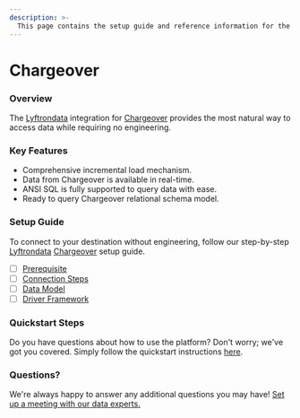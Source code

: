 ```yaml
---
description: >-
  This page contains the setup guide and reference information for the Chargeover source connector.
---
```


# Chargeover

### Overview

The [Lyftrondata](https://www.lyftrondata.com/) integration for [Chargeover](https://www.lyftrondata.com/integration/business-analytics/Chargeover/) provides the most natural way to access data while requiring no engineering.

### Key Features

* Comprehensive incremental load mechanism.
* Data from Chargeover is available in real-time.&#x20;
* ANSI SQL is fully supported to query data with ease.
* Ready to query Chargeover relational schema model.

### Setup Guide

To connect to your destination without engineering, follow our step-by-step [Lyftrondata](https://www.lyftrondata.com/)  [Chargeover](https://www.lyftrondata.com/integration/business-analytics/Chargeover/) setup guide.

* [ ] [Prerequisite](prerequisite.md)
* [ ] [Connection Steps](connection-steps.md)
* [ ] [Data Model](data-model/erd.md)
* [ ] [Driver Framework](driver-framework/)

### Quickstart Steps

Do you have questions about how to use the platform? Don't worry; we've got you covered. Simply follow the quickstart instructions [here](../README.md).

### Questions? <a href="#questions" id="questions"></a>

We're always happy to answer any additional questions you may have! [Set up a meeting with our data experts.](https://www.lyftrondata.com/book-a-meeting/)

